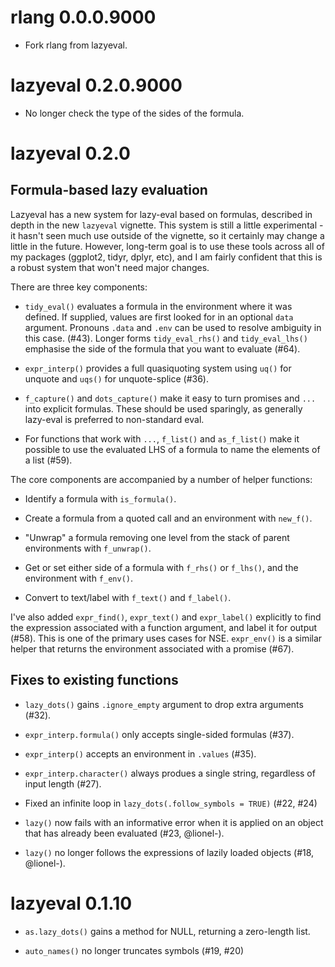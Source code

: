 
# rlang 0.0.0.9000

* Fork rlang from lazyeval.

# lazyeval 0.2.0.9000

* No longer check the type of the sides of the formula.

# lazyeval 0.2.0

## Formula-based lazy evaluation

Lazyeval has a  new system for lazy-eval based on formulas, described in depth in the new `lazyeval` vignette. This system is still a little experimental - it hasn't seen much use outside of the vignette, so it certainly may change a little in the future. However, long-term goal is to use these tools across all of my packages (ggplot2, tidyr, dplyr, etc), and I am fairly confident that this is a robust system that won't need major changes.

There are three key components:

* `tidy_eval()` evaluates a formula in the environment where it was defined.
  If supplied, values are first looked for in an optional `data` argument.
  Pronouns `.data` and `.env` can be used to resolve ambiguity in this case.
  (#43). Longer forms `tidy_eval_rhs()` and `tidy_eval_lhs()` emphasise the side
  of the formula that you want to evaluate (#64).

* `expr_interp()` provides a full quasiquoting system using `uq()` for unquote
  and `uqs()` for unquote-splice (#36).

* `f_capture()` and `dots_capture()` make it easy to turn promises
  and `...` into explicit formulas. These should be used sparingly, as
  generally lazy-eval is preferred to non-standard eval.

* For functions that work with `...`, `f_list()` and `as_f_list()` make it
  possible to use the evaluated LHS of a formula to name the elements of a
  list (#59).

The core components are accompanied by a number of helper functions:

* Identify a formula with `is_formula()`.

* Create a formula from a quoted call and an environment with `new_f()`.

* "Unwrap" a formula removing one level from the stack of parent environments
  with `f_unwrap()`.

* Get or set either side of a formula with `f_rhs()` or `f_lhs()`, and
  the environment with `f_env()`.

* Convert to text/label with `f_text()` and `f_label()`.

I've also added `expr_find()`, `expr_text()` and `expr_label()` explicitly to find the expression associated with a function argument, and label it for output (#58). This is one of the primary uses cases for NSE. `expr_env()` is a similar helper that returns the environment associated with a promise (#67).

## Fixes to existing functions

* `lazy_dots()` gains `.ignore_empty` argument to drop extra arguments (#32).

* `expr_interp.formula()` only accepts single-sided formulas (#37).

* `expr_interp()` accepts an environment in `.values` (#35).

* `expr_interp.character()` always produes a single string, regardless of
  input length (#27).

* Fixed an infinite loop in `lazy_dots(.follow_symbols = TRUE)` (#22, #24)

* `lazy()` now fails with an informative error when it is applied on
  an object that has already been evaluated (#23, @lionel-).

* `lazy()` no longer follows the expressions of lazily loaded objects
  (#18, @lionel-).

# lazyeval 0.1.10

* `as.lazy_dots()` gains a method for NULL, returning a zero-length
  list.

* `auto_names()` no longer truncates symbols (#19, #20)
